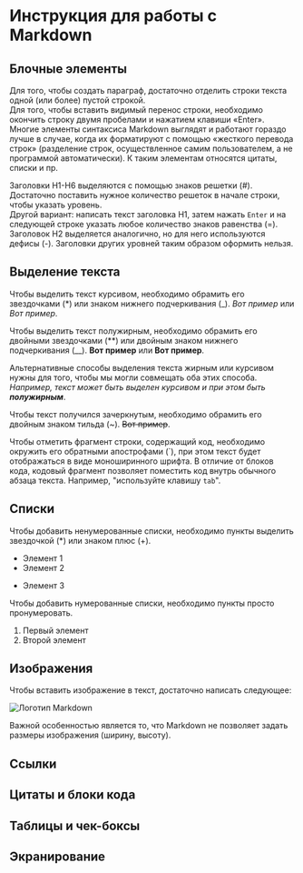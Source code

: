 # Инструкция для работы с Markdown

## Блочные элементы

Для того, чтобы создать параграф, достаточно отделить строки текста одной (или более) пустой строкой.  
Для того, чтобы вставить видимый перенос строки, необходимо окончить строку двумя пробелами и нажатием клавиши «Enter».  
Многие элементы синтаксиса Markdown выглядят и работают гораздо лучше в случае, когда их форматируют с помощью «жесткого перевода строк» (разделение строк, осуществленное самим пользователем, а не программой автоматически). К таким элементам относятся цитаты, списки и пр.

Заголовки H1-H6 выделяются с помощью знаков решетки (\#). Достаточно поставить нужное количество решеток в начале строки, чтобы указать уровень.  
Другой вариант: написать текст заголовка Н1, затем нажать `Enter` и на следующей строке указать любое количество знаков равенства (\=). Заголовок Н2 выделяется аналогично, но для него используются дефисы (\-). Заголовки других уровней таким образом оформить нельзя.

## Выделение текста

Чтобы выделить текст курсивом, необходимо обрамить его звездочками (\*) или знаком нижнего подчеркивания (\_). *Вот пример* или _Вот пример_.

Чтобы выделить текст полужирным, необходимо обрамить его двойными звездочками (\**) или двойным знаком нижнего подчеркивания (\__). **Вот пример** или __Вот пример__. 

Альтернативные способы выделения текста жирным или курсивом нужны для того, чтобы мы могли совмещать оба этих способа. _Например, текст может быть выделен курсивом и при этом быть **полужирным**_.

Чтобы текст получился зачеркнутым, необходимо обрамить его двойным знаком тильда (\~). ~~Вот пример~~. 

Чтобы отметить фрагмент строки, содержащий код, необходимо окружить его обратными апострофами (\`), при этом текст будет отображаться в виде моноширинного шрифта. В отличие от блоков кода, кодовый фрагмент позволяет поместить код внутрь обычного абзаца текста. Например, "используйте клавишу `tab`".

## Списки

Чтобы добавить ненумерованные списки, необходимо пункты выделить звездочкой (*) или знаком плюс (+).
* Элемент 1
* Элемент 2
+ Элемент 3

Чтобы добавить нумерованные списки, необходимо пункты просто пронумеровать.
1. Первый элемент
2. Второй элемент

## Изображения

Чтобы вставить изображение в текст, достаточно написать следующее:

![Логотип Markdown](Markdown_logo.jpg)

Важной особенностью является то, что Markdown не позволяет задать размеры изображения (ширину, высоту).

## Сcылки

## Цитаты и блоки кода

## Таблицы и чек-боксы

## Экранирование